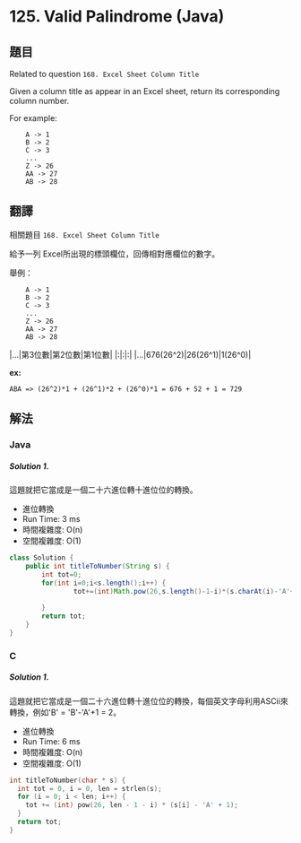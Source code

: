 #  125. Valid Palindrome (Java)

## 題目

Related to question `168. Excel Sheet Column Title`

Given a column title as appear in an Excel sheet, return its corresponding column number.

For example:
```
    A -> 1
    B -> 2
    C -> 3
    ...
    Z -> 26
    AA -> 27
    AB -> 28 
```

## 翻譯
相關題目 `168. Excel Sheet Column Title`

給予一列 Excel所出現的標頭欄位，回傳相對應欄位的數字。

舉例：
```
    A -> 1
    B -> 2
    C -> 3
    ...
    Z -> 26
    AA -> 27
    AB -> 28 
```

|...|第3位數|第2位數|第1位數|
|:|:|:|
|...|676(26^2)|26(26^1)|1(26^0)|


**ex:**
```
ABA => (26^2)*1 + (26^1)*2 + (26^0)*1 = 676 + 52 + 1 = 729
```




## 解法

### Java

##### Solution 1.

這題就把它當成是一個二十六進位轉十進位位的轉換。

- 進位轉換
- Run Time: 3 ms
- 時間複雜度: O(n)
- 空間複雜度: O(1)

```java
class Solution {
    public int titleToNumber(String s) {
        int tot=0;
        for(int i=0;i<s.length();i++) {
        		tot+=(int)Math.pow(26,s.length()-1-i)*(s.charAt(i)-'A'+1);
        		
        }
        return tot;
    }
}
```

### C

##### Solution 1.

這題就把它當成是一個二十六進位轉十進位位的轉換，每個英文字母利用ASCii來轉換，例如'B' = 'B'-'A'+1 = 2。

- 進位轉換
- Run Time: 6 ms
- 時間複雜度: O(n)
- 空間複雜度: O(1)

```c
int titleToNumber(char * s) {
  int tot = 0, i = 0, len = strlen(s);
  for (i = 0; i < len; i++) {
    tot += (int) pow(26, len - 1 - i) * (s[i] - 'A' + 1);
  }
  return tot;
}
```
